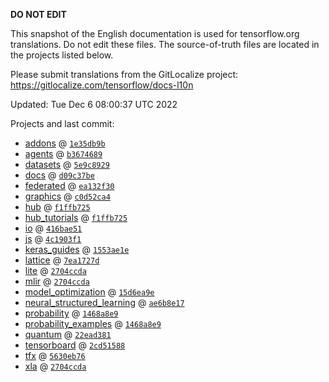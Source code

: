 __DO NOT EDIT__

This snapshot of the English documentation is used for tensorflow.org
translations. Do not edit these files. The source-of-truth files are located in
the projects listed below.

Please submit translations from the GitLocalize project: https://gitlocalize.com/tensorflow/docs-l10n

Updated: Tue Dec  6 08:00:37 UTC 2022

Projects and last commit:

- [addons](https://github.com/tensorflow/addons/tree/master/docs) @ <a href='https://github.com/tensorflow/addons/commit/1e35db9b42ace875c4a697e57b944a1d48ba2b87'><code>1e35db9b</code></a>
- [agents](https://github.com/tensorflow/agents/tree/master/docs) @ <a href='https://github.com/tensorflow/agents/commit/b3674689b93a288e3b1391ec719ca52b6b871780'><code>b3674689</code></a>
- [datasets](https://github.com/tensorflow/datasets/tree/master/docs) @ <a href='https://github.com/tensorflow/datasets/commit/5e9c8929f8adb5b4b7e380881ac53bb46cb86f64'><code>5e9c8929</code></a>
- [docs](https://github.com/tensorflow/docs/tree/master/site/en) @ <a href='https://github.com/tensorflow/docs/commit/d09c37be055698bf6d08aff1c79d5d44492d9f52'><code>d09c37be</code></a>
- [federated](https://github.com/tensorflow/federated/tree/main/docs) @ <a href='https://github.com/tensorflow/federated/commit/ea132f3076523a285744a45756d3a519883def0b'><code>ea132f30</code></a>
- [graphics](https://github.com/tensorflow/graphics/tree/master/tensorflow_graphics/g3doc) @ <a href='https://github.com/tensorflow/graphics/commit/c0d52ca4e872febf79701b1357181b5ba7597cd7'><code>c0d52ca4</code></a>
- [hub](https://github.com/tensorflow/hub/tree/master/docs) @ <a href='https://github.com/tensorflow/hub/commit/f1ffb725490fdd7979e9b91981f40383f4ee4ea4'><code>f1ffb725</code></a>
- [hub_tutorials](https://github.com/tensorflow/hub/tree/master/examples/colab) @ <a href='https://github.com/tensorflow/hub/commit/f1ffb725490fdd7979e9b91981f40383f4ee4ea4'><code>f1ffb725</code></a>
- [io](https://github.com/tensorflow/io/tree/master/docs) @ <a href='https://github.com/tensorflow/io/commit/416bae51bc5bf5caf38f995983d4f277faa1dd9a'><code>416bae51</code></a>
- [js](https://github.com/tensorflow/tfjs-website/tree/master/docs) @ <a href='https://github.com/tensorflow/tfjs-website/commit/4c1903f11ea67457d4297cb9b8870491f6a67c9d'><code>4c1903f1</code></a>
- [keras_guides](https://github.com/tensorflow/docs/tree/snapshot-keras/site/en/guide/keras) @ <a href='https://github.com/tensorflow/docs/commit/1553ae1e4a149be71703e2ee60173b3d1e0e8c00'><code>1553ae1e</code></a>
- [lattice](https://github.com/tensorflow/lattice/tree/master/docs) @ <a href='https://github.com/tensorflow/lattice/commit/7ea1727de1e0309eb324296bc445e0bf5c5c6d74'><code>7ea1727d</code></a>
- [lite](https://github.com/tensorflow/tensorflow/tree/master/tensorflow/lite/g3doc) @ <a href='https://github.com/tensorflow/tensorflow/commit/2704ccdafacdb9dd5a8755caf7514664cb4ead29'><code>2704ccda</code></a>
- [mlir](https://github.com/tensorflow/tensorflow/tree/master/tensorflow/compiler/mlir/g3doc) @ <a href='https://github.com/tensorflow/tensorflow/commit/2704ccdafacdb9dd5a8755caf7514664cb4ead29'><code>2704ccda</code></a>
- [model_optimization](https://github.com/tensorflow/model-optimization/tree/master/tensorflow_model_optimization/g3doc) @ <a href='https://github.com/tensorflow/model-optimization/commit/15d6ea9e99c346d4f04983a6501f44b2732ebb50'><code>15d6ea9e</code></a>
- [neural_structured_learning](https://github.com/tensorflow/neural-structured-learning/tree/master/g3doc) @ <a href='https://github.com/tensorflow/neural-structured-learning/commit/ae6b8e1753109b6b92a6037555bee6c1b30aaebb'><code>ae6b8e17</code></a>
- [probability](https://github.com/tensorflow/probability/tree/main/tensorflow_probability/g3doc) @ <a href='https://github.com/tensorflow/probability/commit/1468a8e92edd7def98dc49f8faa7c27f9078052c'><code>1468a8e9</code></a>
- [probability_examples](https://github.com/tensorflow/probability/tree/main/tensorflow_probability/examples/jupyter_notebooks) @ <a href='https://github.com/tensorflow/probability/commit/1468a8e92edd7def98dc49f8faa7c27f9078052c'><code>1468a8e9</code></a>
- [quantum](https://github.com/tensorflow/quantum/tree/master/docs) @ <a href='https://github.com/tensorflow/quantum/commit/22ead381acb6446d11b4be17e03d8a57fe59a429'><code>22ead381</code></a>
- [tensorboard](https://github.com/tensorflow/tensorboard/tree/master/docs) @ <a href='https://github.com/tensorflow/tensorboard/commit/2cd515880ea26ec66cfa85fbb38ad96cc38f6985'><code>2cd51588</code></a>
- [tfx](https://github.com/tensorflow/tfx/tree/master/docs) @ <a href='https://github.com/tensorflow/tfx/commit/5630eb76f71d657ab4bd4b556ea53b24b43823c6'><code>5630eb76</code></a>
- [xla](https://github.com/tensorflow/tensorflow/tree/master/tensorflow/compiler/xla/g3doc) @ <a href='https://github.com/tensorflow/tensorflow/commit/2704ccdafacdb9dd5a8755caf7514664cb4ead29'><code>2704ccda</code></a>

